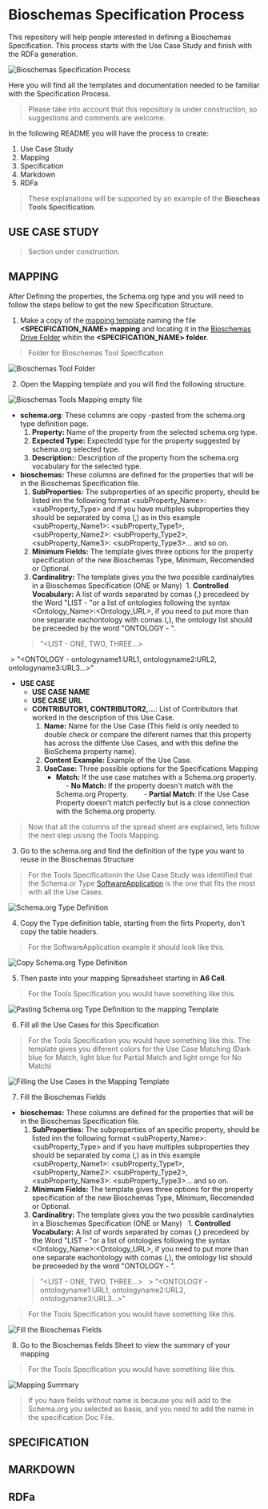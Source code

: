 # Bioschemas Specification Process
This repository will help people interested in defining a Bioschemas Specification. This process starts with the Use Case Study and finish with the RDFa generation.

![Bioschemas Specification Process](../master/img/specification_process.jpg)

Here you will find all the templates and documentation needed to be familiar with the Specification Process.
>Please take into account that this repository is under construction, so suggestions and comments are welcome.

In the following README you will have the process to create:
1. Use Case Study
1. Mapping
1. Specification
1. Markdown
1. RDFa

>These explanations will be supported by an example of the **Bioscheas Tools Specification**.

## USE CASE STUDY
> Section under construction.

## MAPPING

After Defining the properties, the Schema.org type and you will need to follow the steps bellow to get the new Specification Structure.

1. Make a copy of the [mapping template](https://drive.google.com/open?id=0Bw_p-HKWUjHoQ2RkUUthWVd3RG8) naming the file **<SPECIFICATION_NAME> mapping** and locating it in the [Bioschemas Drive Folder](https://drive.google.com/open?id=0Bw_p-HKWUjHoNThZOWNKbGhOODg) whitin the **<SPECIFICATION_NAME> folder**.
> Folder for Bioschemas Tool Specification

![Bioschemas Tool Folder](../master/img/specification_folder.png)

2. Open the Mapping template and you will find the following structure.

![Bioschemas Tools Mapping empty file](../master/img/mapping_empty_file.png)

+ **schema.org**: These columns are copy -pasted from the schema.org type definition page.
  1. **Property:** Name of the property from the selected schema.org type.
  1. **Expected Type:** Expectedd type for the property suggested by schema.org selected type.
  1. **Description:**: Description of the property from the schema.org vocabulary for the selected type.
+ **bioschemas:** These columns are defined for the properties that will be in the Bioschemas Specification file.
  1. **SubProperties:** The subproperties of an specific property, should be listed inn the following format <subProperty_Name>: <subProperty_Type> and if you have multiples subproperties they should be separated by coma (,) as in this example  <subProperty_Name1>: <subProperty_Type1>, <subProperty_Name2>: <subProperty_Type2>, <subProperty_Name3>: <subProperty_Type3>... and so on.
  1. **Minimum Fields:** The template gives three options for the property specification of the new Bioschemas Type, Minimum, Recomended or Optional. 
  1. **Cardinalitry:**	The template gives you the two possible cardinalyties in a Bioschemas Specification (ONE or Many)
  1. **Controlled Vocabulary:** A list of words separated by comas (,) precedeed by the Word "LIST - "or a list of ontologies following the syntax <Ontology_Name>:<Ontology_URL>, if you need to put more than one separate eachontology with comas (,), the ontology list should be preceeded by the word "ONTOLOGY - ".
  > "<LIST - ONE, TWO, THREE...>
  
  > "<ONTOLOGY - ontologyname1:URL1, ontologyname2:URL2, ontologyname3:URL3...>"
+ **USE CASE**
  - **USE CASE NAME**
  - **USE CASE URL**
  - **CONTRIBUTOR1, CONTRIBUTOR2,...**: List of Contributors that worked in the description of this Use Case.
    1. **Name:** Name for the Use Case (This field is only needed to double check or compare the diferent names that this property has across the diffente Use Cases, and with this define the BioSchema property name).
    1. **Content Example:** Example of the Use Case.
    1. **UseCase:** Three possible options for the Specifications Mapping 
        - **Match:** If the use case matches with a Schema.org property.
        - **No Match:** If the property doesn't match with the Schema.org Property.
        - **Partial Match**: If the Use Case Property doesn't match perfectly but is a close connection with the Schema.org property.
> Now that all the columns of the spread sheet are explained, lets follow the next step usisng the Tools Mapping.
3. Go to the schema.org and find the definition of the type you want to reuse in the Bioschemas Structure
> For the Tools Specificationin the Use Case Study was identified that the Schema.or Type [SoftwareApplication](http://schema.org/SoftwareApplication) is the one that fits the most with all the Use Cases.

![Schema.org Type Definition](../master/img/schema_org_type.png)

4. Copy the Type definition table, starting from the firts Property, don't copy the table headers.

> For the SoftwareApplication example it should look like this.

![Copy Schema.org Type Definition](../master/img/schema_org_type_copy.png)

5. Then paste into your mapping Spreadsheet starting in **A6 Cell**.

>  For the Tools Specification you would have something like this.

![Pasting Schema.org Type Definition to the mapping Template](../master/img/schema_org_paste_template.png)


6. Fill all the Use Cases for this Specification

>  For the Tools Specification you would have something like this. The template gives you diferent colors for the Use Case Matching (Dark blue for Match, light blue for Partial Match and light ornge for No Match)

![Filling the Use Cases in the Mapping Template](../master/img/fill_mapping_template_UC.png)

7. Fill the Bioschemas Fields

  + **bioschemas:** These columns are defined for the properties that will be in the Bioschemas Specification file.
    1. **SubProperties:** The subproperties of an specific property, should be listed inn the following format <subProperty_Name>: <subProperty_Type> and if you have multiples subproperties they should be separated by coma (,) as in this example  <subProperty_Name1>: <subProperty_Type1>, <subProperty_Name2>: <subProperty_Type2>, <subProperty_Name3>: <subProperty_Type3>... and so on.
    1. **Minimum Fields:** The template gives three options for the property specification of the new Bioschemas Type, Minimum, Recomended or Optional. 
    1. **Cardinalitry:**	The template gives you the two possible cardinalyties in a Bioschemas Specification (ONE or Many)
    1. **Controlled Vocabulary:** A list of words separated by comas (,) precedeed by the Word "LIST - "or a list of ontologies following the syntax <Ontology_Name>:<Ontology_URL>, if you need to put more than one separate eachontology with comas (,), the ontology list should be preceeded by the word "ONTOLOGY - ".
    > "<LIST - ONE, TWO, THREE...>
    > "<ONTOLOGY - ontologyname1:URL1, ontologyname2:URL2, ontologyname3:URL3...>"

>  For the Tools Specification you would have something like this.

![Fill the Bioschemas Fields](../master/img/bioschemas_mapping.png)

8. Go to the Bioschemas fields Sheet to view the summary of your mapping

>  For the Tools Specification you would have something like this.

![Mapping Summary](../master/img/mapping_summary.png)

> If you have fields without name is because you will add to the Schema.org you selected as basis, and you need to add the name in the specification Doc File.

## SPECIFICATION

## MARKDOWN

## RDFa



